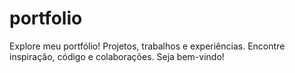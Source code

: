 # portfolio
Explore meu portfólio! Projetos, trabalhos e experiências. Encontre inspiração, código e colaborações. Seja bem-vindo!
